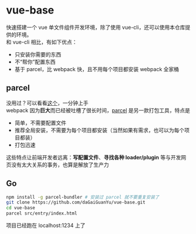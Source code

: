 # vue-base
快速搭建一个 vue 单文件组件开发环境，除了使用 vue-cli，还可以使用本仓库提供的环境。  
和 vue-cli 相比，有如下优点：
+ 只安装你需要的东西
+ 不“帮你”配置东西
+ 基于 parcel，比 webpack 快，且不用每个项目都安装 webpack 全家桶

## parcel
没用过？可以看看[这个](https://parceljs.org/getting_started.html)，一分钟上手  
webpack 因为**巨大**而已经被吐槽了很长时间，[parcel](https://parceljs.org/getting_started.html) 是另一款打包工具，特点是
+ 简单，不需要配置文件
+ 推荐全局安装，不需要为每个项目都安装（当然如果有需求，也可以为每个项目都装）
+ 打包迅速

这些特点让前端开发者远离：**写配置文件**、**寻找各种 loader/plugin** 等与开发网页没有太大关系的事务，也算是解放了生产力

## Go
``` bash
npm install -g parcel-bundler # 安装过 parcel 就不要重复安装了
git clone https://github.com/daGaiGuanYu/vue-base.git
cd vue-base
parcel src/entry/index.html
```
项目已经跑在 localhost:1234 上了
